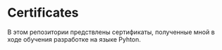 # Certificates

В этом репозитории предствлены сертификаты, полученные мной в ходе обучения разработке на языке Pyhton.
